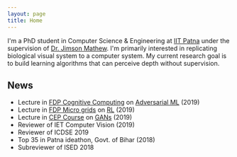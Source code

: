 ```yaml
---
layout: page
title: Home
---
```


I'm a PhD student in Computer Science & Engineering at
[IIT Patna](https://www.iitp.ac.in) under the supervision of 
[Dr. Jimson Mathew](https://www.iitp.ac.in/index.php?option=com_content&view=article&id=1502%3Adr-jimson-mathew&catid=49&Itemid=77). 
I'm primarily interested in replicating biological visual system 
to a computer system. My current research goal is to build 
learning algorithms that can perceive depth without supervision.

## News

* Lecture in [FDP Cognitive Computing](http://www.mace.ac.in/Website/Uploads/DepartmentDownloads/637105962391897267.jpeg) on [Adversarial ML](teaching) (2019)
* Lecture in [FDP Micro grids](https://sites.google.com/view/faculty-development-programiit/Introduction) on [RL](teaching) (2019)
* Lecture in [CEP Course](http://www.iitp.ac.in/cep/course.html) on [GANs](teaching) (2019)
* Reviewer of IET Computer Vision (2019)
* Reviewer of ICDSE 2019
* Top 35 in Patna ideathon, Govt. of Bihar (2018)
* Subreviewer of ISED 2018